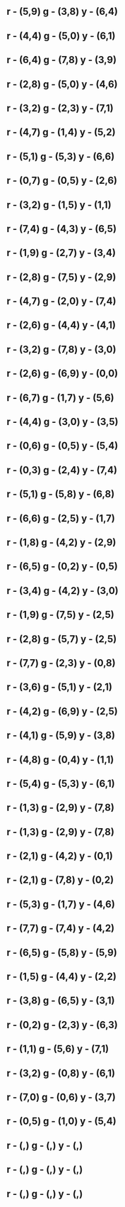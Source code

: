 r - (5,9) 
g - (3,8) 
y - (6,4) 
----------
r - (4,4) 
g - (5,0) 
y - (6,1) 
----------
r - (6,4) 
g - (7,8) 
y - (3,9) 
----------
r - (2,8) 
g - (5,0) 
y - (4,6) 
----------
r - (3,2) 
g - (2,3) 
y - (7,1) 
----------
r - (4,7) 
g - (1,4) 
y - (5,2) 
----------
r - (5,1) 
g - (5,3) 
y - (6,6) 
----------
r - (0,7) 
g - (0,5) 
y - (2,6) 
----------
r - (3,2) 
g - (1,5) 
y - (1,1) 
----------
r - (7,4) 
g - (4,3) 
y - (6,5) 
----------
r - (1,9) 
g - (2,7) 
y - (3,4) 
---------
r - (2,8) 
g - (7,5) 
y - (2,9) 
---------
r - (4,7) 
g - (2,0) 
y - (7,4) 
---------
r - (2,6) 
g - (4,4) 
y - (4,1) 
---------
r - (3,2) 
g - (7,8) 
y - (3,0) 
---------
r - (2,6) 
g - (6,9) 
y - (0,0) 
---------
r - (6,7) 
g - (1,7) 
y - (5,6) 
---------
r - (4,4) 
g - (3,0) 
y - (3,5) 
---------
r - (0,6) 
g - (0,5) 
y - (5,4) 
---------
r - (0,3) 
g - (2,4) 
y - (7,4) 
---------
r - (5,1) 
g - (5,8) 
y - (6,8) 
---------
r - (6,6) 
g - (2,5) 
y - (1,7) 
---------
r - (1,8) 
g - (4,2) 
y - (2,9) 
---------
r - (6,5) 
g - (0,2) 
y - (0,5) 
---------
r - (3,4) 
g - (4,2) 
y - (3,0) 
---------
r - (1,9) 
g - (7,5) 
y - (2,5) 
---------
r - (2,8) 
g - (5,7) 
y - (2,5) 
---------
r - (7,7) 
g - (2,3) 
y - (0,8) 
---------
r - (3,6) 
g - (5,1) 
y - (2,1) 
---------
r - (4,2) 
g - (6,9) 
y - (2,5) 
---------
r - (4,1) 
g - (5,9) 
y - (3,8) 
---------
r - (4,8) 
g - (0,4) 
y - (1,1) 
---------
r - (5,4) 
g - (5,3) 
y - (6,1) 
---------
r - (1,3) 
g - (2,9) 
y - (7,8) 
---------
r - (1,3) 
g - (2,9) 
y - (7,8) 
---------
r - (2,1) 
g - (4,2) 
y - (0,1) 
---------
r - (2,1) 
g - (7,8) 
y - (0,2) 
---------
r - (5,3) 
g - (1,7) 
y - (4,6) 
---------
r - (7,7) 
g - (7,4) 
y - (4,2) 
---------
r - (6,5) 
g - (5,8) 
y - (5,9) 
---------
r - (1,5) 
g - (4,4) 
y - (2,2) 
---------
r - (3,8) 
g - (6,5) 
y - (3,1) 
---------
r - (0,2) 
g - (2,3) 
y - (6,3) 
---------
r - (1,1) 
g - (5,6) 
y - (7,1) 
---------
r - (3,2) 
g - (0,8) 
y - (6,1) 
---------
r - (7,0) 
g - (0,6) 
y - (3,7) 
---------
r - (0,5) 
g - (1,0) 
y - (5,4) 
---------
r - (,) 
g - (,) 
y - (,) 
---------
r - (,) 
g - (,) 
y - (,) 
---------
r - (,) 
g - (,) 
y - (,) 
---------
